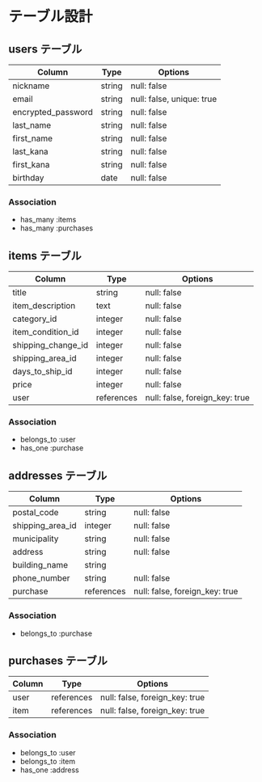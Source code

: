 # テーブル設計

## users テーブル

| Column             | Type    | Options                   |
| ------------------ | ------- | ------------------------- |
| nickname           | string  | null: false               |
| email              | string  | null: false, unique: true |
| encrypted_password | string  | null: false               |
| last_name         | string  | null: false               |
| first_name          | string  | null: false               |
| last_kana         | string  | null: false               |
| first_kana          | string  | null: false               |
| birthday           | date    | null: false               |

### Association

- has_many :items
- has_many :purchases

## items テーブル

| Column              | Type       | Options                        |
| ----------------    | ---------- | ------------------------------ |
| title               | string     | null: false                    |
| item_description    | text       | null: false                    |
| category_id         | integer    | null: false                    |
| item_condition_id   | integer    | null: false                    |
| shipping_change_id  | integer    | null: false                    | 
| shipping_area_id    | integer    | null: false                    |
| days_to_ship_id     | integer    | null: false                    |
| price               | integer    | null: false                    |
| user                | references | null: false, foreign_key: true |

### Association

- belongs_to :user
- has_one :purchase

## addresses テーブル

| Column           | Type          | Options                        |
| ---------------- | ----------    | ------------------------------ |
| postal_code      | string        | null: false                    |
| shipping_area_id | integer       | null: false                    |
| municipality     | string        | null: false                    |
| address          | string        | null: false                    |
| building_name    | string        |                                |
| phone_number     | string        | null: false                    |
| purchase         | references    | null: false, foreign_key: true |

### Association

- belongs_to :purchase

## purchases テーブル

| Column          | Type        | Options                        |
| --------------  | ----------  | -----------                    |
| user            | references  | null: false, foreign_key: true |
| item            | references  | null: false, foreign_key: true |


### Association

- belongs_to :user
- belongs_to :item
- has_one :address